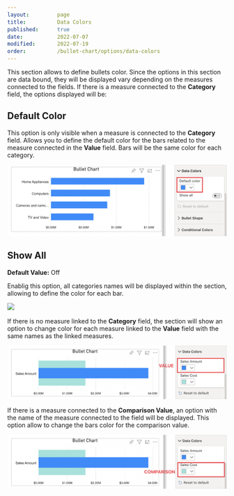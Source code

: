 ```yaml
---
layout:         page
title:          Data Colors
published:      true
date:           2022-07-07
modified:   	2022-07-19
order:          /bullet-chart/options/data-colors
---
```


This section allows to define bullets color. Since the options in this section are data bound, they will be displayed vary depending on the measures connected to the fields. If there is a measure connected to the **Category** field, the options displayed will be:

## Default Color

This option is only visible when a measure is connected to the **Category** field. Allows you to define the default color for the bars related to the measure connected in the **Value** field. Bars will be the same color for each category.

<img src="images/data-colors-default-color.png" width="700">

## Show All

**Default Value:** Off

Enablig this option, all categories names will be displayed within the section, allowing to define the color for each bar.

<img src="images/data-colors-show-all.png" width="700">

If there is no measure linked to the **Category** field, the section will show an option to change color for each measure linked to the **Value** field with the same names as the linked measures.

<img src="images/data-colors-value-color.png" width="700">

If there is a measure connected to the **Comparison Value**, an option with the name of the measure connected to the field will be displayed. This option allow to change the bars color for the comparison value.

<img src="images/data-colors-comparison-color.png" width="700">


